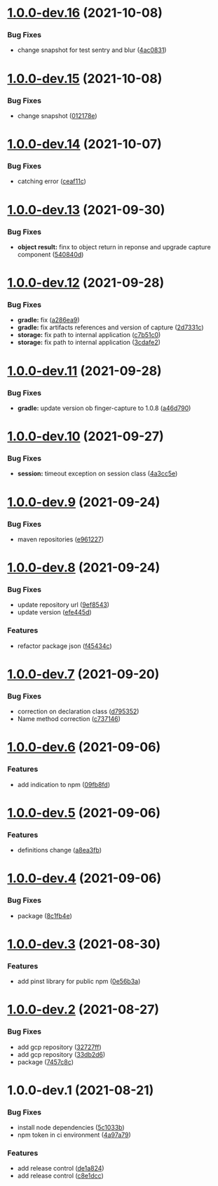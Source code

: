 # [1.0.0-dev.16](https://github.com/jaak-it/jaakrecog-fingerprint-capacitor/compare/v1.0.0-dev.15...v1.0.0-dev.16) (2021-10-08)


### Bug Fixes

* change snapshot for test sentry and blur ([4ac0831](https://github.com/jaak-it/jaakrecog-fingerprint-capacitor/commit/4ac0831f31301106d7e22e1ea53a8b9d5b85ca15))

# [1.0.0-dev.15](https://github.com/jaak-it/jaakrecog-fingerprint-capacitor/compare/v1.0.0-dev.14...v1.0.0-dev.15) (2021-10-08)


### Bug Fixes

* change snapshot ([012178e](https://github.com/jaak-it/jaakrecog-fingerprint-capacitor/commit/012178e7114336e5dd747c4344ac58afba67e70b))

# [1.0.0-dev.14](https://github.com/jaak-it/jaakrecog-fingerprint-capacitor/compare/v1.0.0-dev.13...v1.0.0-dev.14) (2021-10-07)


### Bug Fixes

* catching error ([ceaf11c](https://github.com/jaak-it/jaakrecog-fingerprint-capacitor/commit/ceaf11c9c8ac92ce8454bfb3872eb86c3485b868))

# [1.0.0-dev.13](https://github.com/jaak-it/jaakrecog-fingerprint-capacitor/compare/v1.0.0-dev.12...v1.0.0-dev.13) (2021-09-30)


### Bug Fixes

* **object result:** finx to object return in reponse and upgrade capture component ([540840d](https://github.com/jaak-it/jaakrecog-fingerprint-capacitor/commit/540840dad2cd2160f241993527a5322d0c63b06e))

# [1.0.0-dev.12](https://github.com/jaak-it/jaakrecog-fingerprint-capacitor/compare/v1.0.0-dev.11...v1.0.0-dev.12) (2021-09-28)


### Bug Fixes

* **gradle:** fix ([a286ea9](https://github.com/jaak-it/jaakrecog-fingerprint-capacitor/commit/a286ea9f5ddebded0e474b41d7bc2965ee7a9511))
* **gradle:** fix artifacts references and version of capture ([2d7331c](https://github.com/jaak-it/jaakrecog-fingerprint-capacitor/commit/2d7331c4e88738de247e00be1774abc4fe28f8e7))
* **storage:** fix path to internal application ([c7b51c0](https://github.com/jaak-it/jaakrecog-fingerprint-capacitor/commit/c7b51c027767eb2fba826a4511493bf9f3bec60a))
* **storage:** fix path to internal application ([3cdafe2](https://github.com/jaak-it/jaakrecog-fingerprint-capacitor/commit/3cdafe22a900de89f6f36330984a0377e4368b21))

# [1.0.0-dev.11](https://github.com/jaak-it/jaakrecog-fingerprint-capacitor/compare/v1.0.0-dev.10...v1.0.0-dev.11) (2021-09-28)


### Bug Fixes

* **gradle:** update version ob finger-capture to 1.0.8 ([a46d790](https://github.com/jaak-it/jaakrecog-fingerprint-capacitor/commit/a46d790f3831a9af27b3247800a489e0e880e46e))

# [1.0.0-dev.10](https://github.com/jaak-it/jaakrecog-fingerprint-capacitor/compare/v1.0.0-dev.9...v1.0.0-dev.10) (2021-09-27)


### Bug Fixes

* **session:** timeout exception on session class ([4a3cc5e](https://github.com/jaak-it/jaakrecog-fingerprint-capacitor/commit/4a3cc5e2d211a63419be64f6142c28544292768c))

# [1.0.0-dev.9](https://github.com/jaak-it/jaakrecog-fingerprint-capacitor/compare/v1.0.0-dev.8...v1.0.0-dev.9) (2021-09-24)


### Bug Fixes

* maven repositories ([e961227](https://github.com/jaak-it/jaakrecog-fingerprint-capacitor/commit/e961227e94bc0a8e9b4afd05d21be5687b5c8cbf))

# [1.0.0-dev.8](https://github.com/jaak-it/jaakrecog-fingerprint-capacitor/compare/v1.0.0-dev.7...v1.0.0-dev.8) (2021-09-24)


### Bug Fixes

* update repository url ([9ef8543](https://github.com/jaak-it/jaakrecog-fingerprint-capacitor/commit/9ef854361a3250528e33a4464d82e17556fdfbfc))
* update version ([efe445d](https://github.com/jaak-it/jaakrecog-fingerprint-capacitor/commit/efe445d985b2e3d63a5d22379905c0f8d8d7990e))


### Features

* refactor package json ([f45434c](https://github.com/jaak-it/jaakrecog-fingerprint-capacitor/commit/f45434c2d3b26977ef6fcb73214dc3e4c53a5d50))

# [1.0.0-dev.7](https://github.com/jaak-it/jaakrecog-fingerprint-capacitor/compare/v1.0.0-dev.6...v1.0.0-dev.7) (2021-09-20)


### Bug Fixes

* correction on declaration class ([d795352](https://github.com/jaak-it/jaakrecog-fingerprint-capacitor/commit/d79535254780f499b3928ea6ad74104e7a67f974))
* Name method correction ([c737146](https://github.com/jaak-it/jaakrecog-fingerprint-capacitor/commit/c7371465efc7a89357233edb9f57cd730f4724f3))

# [1.0.0-dev.6](https://github.com/jaak-it/jaakrecog-fingerprint-capacitor/compare/v1.0.0-dev.5...v1.0.0-dev.6) (2021-09-06)


### Features

* add indication to npm ([09fb8fd](https://github.com/jaak-it/jaakrecog-fingerprint-capacitor/commit/09fb8fd307200fe0d57e5f1f8866eab320a440ca))

# [1.0.0-dev.5](https://github.com/jaak-it/jaakrecog-fingerprint-capacitor/compare/v1.0.0-dev.4...v1.0.0-dev.5) (2021-09-06)


### Features

* definitions change ([a8ea3fb](https://github.com/jaak-it/jaakrecog-fingerprint-capacitor/commit/a8ea3fb46781d1f24786e5763644c098d9e7ca45))

# [1.0.0-dev.4](https://github.com/jaak-it/jaakrecog-fingerprint-capacitor/compare/v1.0.0-dev.3...v1.0.0-dev.4) (2021-09-06)


### Bug Fixes

* package ([8c1fb4e](https://github.com/jaak-it/jaakrecog-fingerprint-capacitor/commit/8c1fb4e8254255861c17f24cba659b22a5531a09))

# [1.0.0-dev.3](https://github.com/jaak-it/jaakrecog-fingerprint-capacitor/compare/v1.0.0-dev.2...v1.0.0-dev.3) (2021-08-30)


### Features

* add pinst library for public npm ([0e56b3a](https://github.com/jaak-it/jaakrecog-fingerprint-capacitor/commit/0e56b3af65211b16436cda062739dcf93878c7a1))

# [1.0.0-dev.2](https://github.com/jaak-it/jaakrecog-fingerprint-capacitor/compare/v1.0.0-dev.1...v1.0.0-dev.2) (2021-08-27)


### Bug Fixes

* add gcp repository ([32727ff](https://github.com/jaak-it/jaakrecog-fingerprint-capacitor/commit/32727ff7681cc582ec3086ada492df6c6293ff9c))
* add gcp repository ([33db2d6](https://github.com/jaak-it/jaakrecog-fingerprint-capacitor/commit/33db2d69bf92ec3983e280f6172922127fe06708))
* package ([7457c8c](https://github.com/jaak-it/jaakrecog-fingerprint-capacitor/commit/7457c8cf8f0b0fc2b685a35be79d4b93ecd004c3))

# 1.0.0-dev.1 (2021-08-21)


### Bug Fixes

* install node dependencies ([5c1033b](https://github.com/jaak-it/jaakrecog-fingerprint-capacitor/commit/5c1033b4b6b1acd6793770a2fc7b98a15cb2c91e))
* npm token in ci environment ([4a97a79](https://github.com/jaak-it/jaakrecog-fingerprint-capacitor/commit/4a97a7930bd1d6cac72cb88e650a945b63db3db6))


### Features

* add release control ([de1a824](https://github.com/jaak-it/jaakrecog-fingerprint-capacitor/commit/de1a82456a4de4e029b8faf1bd59ea7863ee5d56))
* add release control ([c8e1dcc](https://github.com/jaak-it/jaakrecog-fingerprint-capacitor/commit/c8e1dcc01b320ee5fd05645d83d6ad3a6b5267d7))
